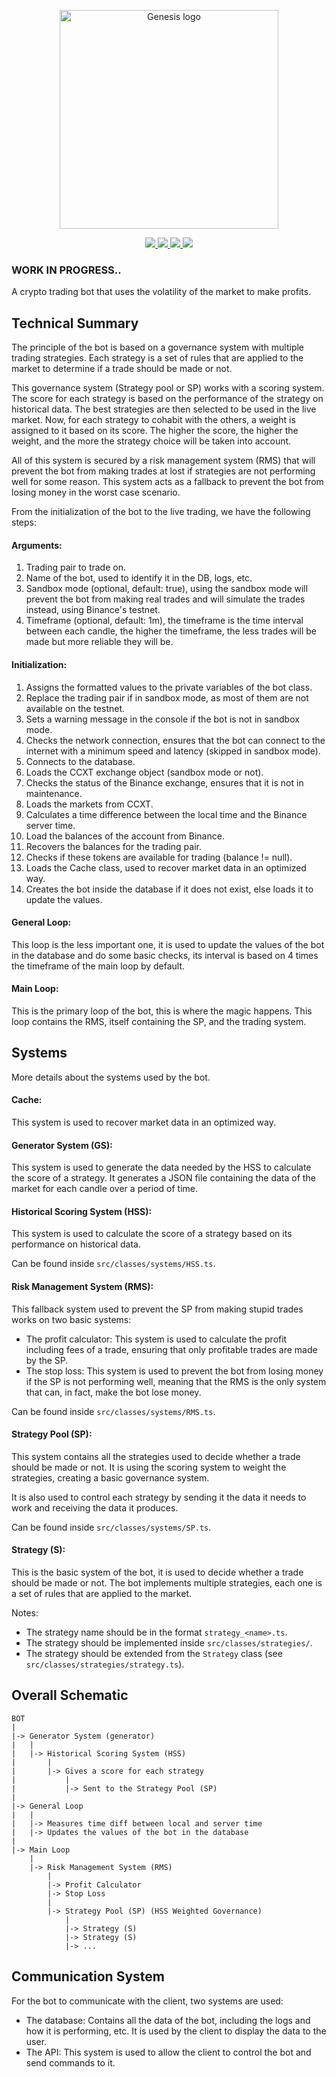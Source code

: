 <p align="center">
    <a href="https://github.com/yoratoni/genesis" target="_blank">
        <img src="https://raw.githubusercontent.com/yoratoni/genesis/main/assets/logo.png" width="350" alt="Genesis logo">
    </a>
</p>

<p align="center">
    <a href="https://github.com/yoratoni" target="_blank">
        <img src="https://img.shields.io/badge/made%20by-Yoratoni-858FF0?style=flat-square">
    </a>
    <a href="https://github.com/yoratoni/genesis/blob/main/LICENSE" target="_blank">
        <img src="https://img.shields.io/github/license/yoratoni/bibobot?color=D962F2&style=flat-square">
    </a>
    <a href="https://github.com/yoratoni/genesis/issues" target="_blank">
        <img src="https://img.shields.io/github/issues-raw/yoratoni/genesis?color=FF8D70&style=flat-square">
    </a>
    <a href="https://github.com/yoratoni/genesis/blob/main/package.json" target="_blank">
        <img src="https://img.shields.io/github/package-json/v/yoratoni/genesis?color=FDD384&style=flat-square">
    </a>
</p>

### WORK IN PROGRESS..

A crypto trading bot that uses the volatility of the market to make profits.

Technical Summary
-----------------
The principle of the bot is based on a governance system with multiple trading strategies.
Each strategy is a set of rules that are applied to the market
to determine if a trade should be made or not.

This governance system (Strategy pool or SP) works with a scoring system. The score for each strategy is based
on the performance of the strategy on historical data.
The best strategies are then selected to be used in the live market.
Now, for each strategy to cohabit with the others, a weight is assigned to it based on its score.
The higher the score, the higher the weight, and the more the strategy choice will be taken into account.

All of this system is secured by a risk management system (RMS) that will prevent the bot from
making trades at lost if strategies are not performing well for some reason. This system acts
as a fallback to prevent the bot from losing money in the worst case scenario.

From the initialization of the bot to the live trading, we have the following steps:

#### Arguments:
1. Trading pair to trade on.
2. Name of the bot, used to identify it in the DB, logs, etc.
3. Sandbox mode (optional, default: true), using the sandbox mode will prevent the bot from making real trades
   and will simulate the trades instead, using Binance's testnet.
4. Timeframe (optional, default: 1m), the timeframe is the time interval between each candle,
   the higher the timeframe, the less trades will be made but more reliable they will be.

#### Initialization:
1. Assigns the formatted values to the private variables of the bot class.
2. Replace the trading pair if in sandbox mode, as most of them are not available on the testnet.
2. Sets a warning message in the console if the bot is not in sandbox mode.
3. Checks the network connection, ensures that the bot can connect to the internet
   with a minimum speed and latency (skipped in sandbox mode).
4. Connects to the database.
5. Loads the CCXT exchange object (sandbox mode or not).
6. Checks the status of the Binance exchange, ensures that it is not in maintenance.
7. Loads the markets from CCXT.
8. Calculates a time difference between the local time and the Binance server time.
9. Load the balances of the account from Binance.
10. Recovers the balances for the trading pair.
11. Checks if these tokens are available for trading (balance != null).
12. Loads the Cache class, used to recover market data in an optimized way.
13. Creates the bot inside the database if it does not exist, else loads it to update the values.

#### General Loop:
This loop is the less important one, it is used to update the values of the bot in the database
and do some basic checks, its interval is based on 4 times the timeframe of the main loop by default.

#### Main Loop:
This is the primary loop of the bot, this is where the magic happens.
This loop contains the RMS, itself containing the SP, and the trading system.

Systems
-------
More details about the systems used by the bot.

#### Cache:
This system is used to recover market data in an optimized way.

#### Generator System (GS):
This system is used to generate the data needed by the HSS to calculate the score of a strategy.
It generates a JSON file containing the data of the market for each candle over a period of time.

#### Historical Scoring System (HSS):
This system is used to calculate the score of a strategy based on its performance on historical data.

Can be found inside `src/classes/systems/HSS.ts`.

#### Risk Management System (RMS):
This fallback system used to prevent the SP from making stupid trades works on two basic systems:
- The profit calculator: This system is used to calculate the profit including fees of a trade,
  ensuring that only profitable trades are made by the SP.
- The stop loss: This system is used to prevent the bot from losing money if the SP is not performing well,
  meaning that the RMS is the only system that can, in fact, make the bot lose money.

Can be found inside `src/classes/systems/RMS.ts`.

#### Strategy Pool (SP):
This system contains all the strategies used to decide whether a trade should be made or not.
It is using the scoring system to weight the strategies, creating a basic governance system.

It is also used to control each strategy by sending it the data it needs to work and
receiving the data it produces.

Can be found inside `src/classes/systems/SP.ts`.

#### Strategy (S):
This is the basic system of the bot, it is used to decide whether a trade should be made or not.
The bot implements multiple strategies, each one is a set of rules that are applied to the market.

Notes:
- The strategy name should be in the format `strategy_<name>.ts`.
- The strategy should be implemented inside `src/classes/strategies/`.
- The strategy should be extended from the `Strategy` class (see `src/classes/strategies/strategy.ts`).

Overall Schematic
-----------------
```
BOT
|
|-> Generator System (generator)
|   |
|   |-> Historical Scoring System (HSS)
|       |
|       |-> Gives a score for each strategy
|           |
|           |-> Sent to the Strategy Pool (SP)
|
|-> General Loop
|   |
|   |-> Measures time diff between local and server time
|   |-> Updates the values of the bot in the database
|
|-> Main Loop
    |
    |-> Risk Management System (RMS)
        |
        |-> Profit Calculator
        |-> Stop Loss
        |
        |-> Strategy Pool (SP) (HSS Weighted Governance)
            |
            |-> Strategy (S)
            |-> Strategy (S)
            |-> ...
```

Communication System
--------------------
For the bot to communicate with the client, two systems are used:
- The database: Contains all the data of the bot, including the logs and how it is performing, etc.
  It is used by the client to display the data to the user.
- The API: This system is used to allow the client to control the bot and send commands to it.
